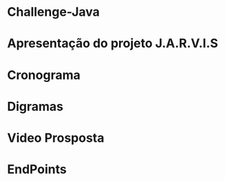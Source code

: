 # Challenge-Java

# Apresentação do projeto J.A.R.V.I.S

# Cronograma

# Digramas

# Video Prosposta

# EndPoints

